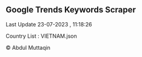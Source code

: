 

## Google Trends Keywords Scraper 
 
Last Update 23-07-2023 , 11:18:26

Country List :
VIETNAM.json



© Abdul Muttaqin 
